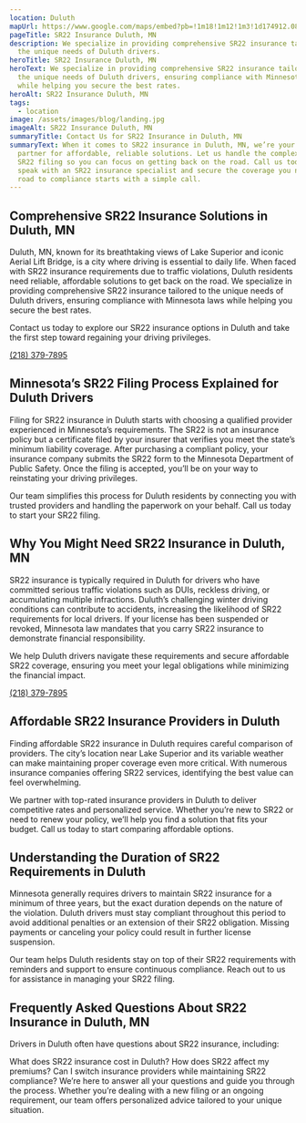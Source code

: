 ```yaml
---
location: Duluth
mapUrl: https://www.google.com/maps/embed?pb=!1m18!1m12!1m3!1d174912.0868316023!2d-92.27605441026519!3d46.76486971746577!2m3!1f0!2f0!3f0!3m2!1i1024!2i768!4f13.1!3m3!1m2!1s0x52ae527e782e37ff%3A0x90fdbf76eb580c72!2sDuluth%2C%20MN%2C%20USA!5e0!3m2!1sen!2sca!4v1731873023606!5m2!1sen!2sca
pageTitle: SR22 Insurance Duluth, MN
description: We specialize in providing comprehensive SR22 insurance tailored to
  the unique needs of Duluth drivers.
heroTitle: SR22 Insurance Duluth, MN
heroText: We specialize in providing comprehensive SR22 insurance tailored to
  the unique needs of Duluth drivers, ensuring compliance with Minnesota laws
  while helping you secure the best rates.
heroAlt: SR22 Insurance Duluth, MN
tags:
  - location
image: /assets/images/blog/landing.jpg
imageAlt: SR22 Insurance Duluth, MN
summaryTitle: Contact Us for SR22 Insurance in Duluth, MN
summaryText: When it comes to SR22 insurance in Duluth, MN, we’re your trusted
  partner for affordable, reliable solutions. Let us handle the complexities of
  SR22 filing so you can focus on getting back on the road. Call us today to
  speak with an SR22 insurance specialist and secure the coverage you need. Your
  road to compliance starts with a simple call.
---
```

## Comprehensive SR22 Insurance Solutions in Duluth, MN
Duluth, MN, known for its breathtaking views of Lake Superior and iconic Aerial Lift Bridge, is a city where driving is essential to daily life. When faced with SR22 insurance requirements due to traffic violations, Duluth residents need reliable, affordable solutions to get back on the road. We specialize in providing comprehensive SR22 insurance tailored to the unique needs of Duluth drivers, ensuring compliance with Minnesota laws while helping you secure the best rates.

Contact us today to explore our SR22 insurance options in Duluth and take the first step toward regaining your driving privileges.

[(218) 379-7895](tel:2183797895)

## Minnesota’s SR22 Filing Process Explained for Duluth Drivers
Filing for SR22 insurance in Duluth starts with choosing a qualified provider experienced in Minnesota’s requirements. The SR22 is not an insurance policy but a certificate filed by your insurer that verifies you meet the state’s minimum liability coverage. After purchasing a compliant policy, your insurance company submits the SR22 form to the Minnesota Department of Public Safety. Once the filing is accepted, you’ll be on your way to reinstating your driving privileges.

Our team simplifies this process for Duluth residents by connecting you with trusted providers and handling the paperwork on your behalf. Call us today to start your SR22 filing.

## Why You Might Need SR22 Insurance in Duluth, MN
SR22 insurance is typically required in Duluth for drivers who have committed serious traffic violations such as DUIs, reckless driving, or accumulating multiple infractions. Duluth’s challenging winter driving conditions can contribute to accidents, increasing the likelihood of SR22 requirements for local drivers. If your license has been suspended or revoked, Minnesota law mandates that you carry SR22 insurance to demonstrate financial responsibility.

We help Duluth drivers navigate these requirements and secure affordable SR22 coverage, ensuring you meet your legal obligations while minimizing the financial impact.

[(218) 379-7895](tel:2183797895)

## Affordable SR22 Insurance Providers in Duluth
Finding affordable SR22 insurance in Duluth requires careful comparison of providers. The city’s location near Lake Superior and its variable weather can make maintaining proper coverage even more critical. With numerous insurance companies offering SR22 services, identifying the best value can feel overwhelming.

We partner with top-rated insurance providers in Duluth to deliver competitive rates and personalized service. Whether you’re new to SR22 or need to renew your policy, we’ll help you find a solution that fits your budget. Call us today to start comparing affordable options.

## Understanding the Duration of SR22 Requirements in Duluth
Minnesota generally requires drivers to maintain SR22 insurance for a minimum of three years, but the exact duration depends on the nature of the violation. Duluth drivers must stay compliant throughout this period to avoid additional penalties or an extension of their SR22 obligation. Missing payments or canceling your policy could result in further license suspension.

Our team helps Duluth residents stay on top of their SR22 requirements with reminders and support to ensure continuous compliance. Reach out to us for assistance in managing your SR22 filing.

## Frequently Asked Questions About SR22 Insurance in Duluth, MN
Drivers in Duluth often have questions about SR22 insurance, including:

What does SR22 insurance cost in Duluth?
How does SR22 affect my premiums?
Can I switch insurance providers while maintaining SR22 compliance?
We’re here to answer all your questions and guide you through the process. Whether you’re dealing with a new filing or an ongoing requirement, our team offers personalized advice tailored to your unique situation.
